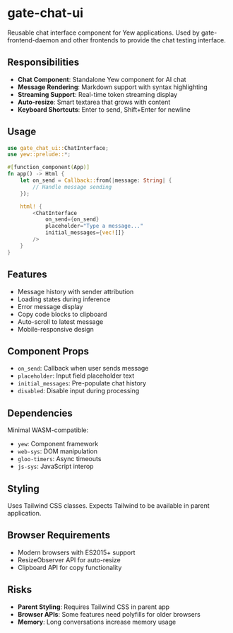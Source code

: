 # gate-chat-ui

Reusable chat interface component for Yew applications. Used by gate-frontend-daemon and other frontends to provide the chat testing interface.

## Responsibilities

- **Chat Component**: Standalone Yew component for AI chat
- **Message Rendering**: Markdown support with syntax highlighting
- **Streaming Support**: Real-time token streaming display
- **Auto-resize**: Smart textarea that grows with content
- **Keyboard Shortcuts**: Enter to send, Shift+Enter for newline

## Usage

```rust
use gate_chat_ui::ChatInterface;
use yew::prelude::*;

#[function_component(App)]
fn app() -> Html {
    let on_send = Callback::from(|message: String| {
        // Handle message sending
    });

    html! {
        <ChatInterface 
            on_send={on_send}
            placeholder="Type a message..."
            initial_messages={vec![]}
        />
    }
}
```

## Features

- Message history with sender attribution
- Loading states during inference
- Error message display
- Copy code blocks to clipboard
- Auto-scroll to latest message
- Mobile-responsive design

## Component Props

- `on_send`: Callback when user sends message
- `placeholder`: Input field placeholder text
- `initial_messages`: Pre-populate chat history
- `disabled`: Disable input during processing

## Dependencies

Minimal WASM-compatible:
- `yew`: Component framework
- `web-sys`: DOM manipulation
- `gloo-timers`: Async timeouts
- `js-sys`: JavaScript interop

## Styling

Uses Tailwind CSS classes. Expects Tailwind to be available in parent application.

## Browser Requirements

- Modern browsers with ES2015+ support
- ResizeObserver API for auto-resize
- Clipboard API for copy functionality

## Risks

- **Parent Styling**: Requires Tailwind CSS in parent app
- **Browser APIs**: Some features need polyfills for older browsers
- **Memory**: Long conversations increase memory usage